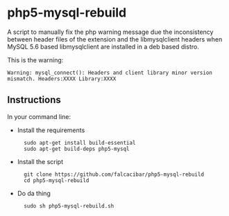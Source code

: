 php5-mysql-rebuild
================

A script to manually fix the php warning message due the inconsistency 
between header files of the extension and the libmysqlclient headers 
when MySQL 5.6 based libmysqlclient are installed in a deb based distro.

This is the warning:

    Warning: mysql_connect(): Headers and client library minor version
    mismatch. Headers:XXXX Library:XXXX

Instructions
---------------

In your command line:

- Install the requirements

        sudo apt-get install build-essential
        sudo apt-get build-deps php5-mysql

- Install the script

        git clone https://github.com/falcacibar/php5-mysql-rebuild
        cd php5-mysql-rebuild

- Do da thing

        sudo sh php5-mysql-rebuild.sh

